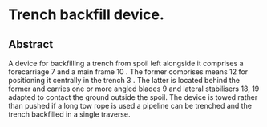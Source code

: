 # Trench backfill device.

## Abstract
A device for backfilling a trench from spoil left alongside it comprises a forecarriage 7 and a main frame 10 . The former comprises means 12 for positioning it centrally in the trench 3 . The latter is located behind the former and carries one or more angled blades 9 and lateral stabilisers 18, 19 adapted to contact the ground outside the spoil. The device is towed rather than pushed if a long tow rope is used a pipeline can be trenched and the trench backfilled in a single traverse.